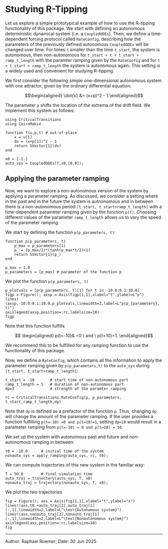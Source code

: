 # Studying R-Tipping

Let us explore a simple prototypical example of how to use the R-tipping functionality of this package.
We start with defining an autonomous deterministic dynamical system (i.e. a `CoupledODEs`). Then, we define a time-dependent forcing protocol called `RateConfig`, describing how the parameters of the previously defined autonomous `CoupledODEs` will be changed over time. For times `t` smaller than the time `t_start`, the system is autonomous, then non-autonomous for `t_start < t < t_start + ramp_t_length` with the paramter ramping given by the `RateConfig` and for `t > t_start + ramp_t_length` the system is autonomous again. This setting is a widely used and convenient for studying R-tipping.

We first consider the following simple one-dimensional autonomous system with one attractor, given by the ordinary differential equation:
```math
\begin{aligned}
    \dot{x} &= (x+p)^2 - 1
\end{aligned}
```
The parameter ``p`` shifts the location of the extrema of the drift field. 
We implement this system as follows:

```@example RateSystem
using CriticalTransitions
using CairoMakie

function f(u,p,t) # out-of-place
    x = u[1]
    dx = (x+p[1])^2 - 1
    return SVector{1}(dx)
end

x0 = [-1.]
auto_sys = CoupledODEs(f,x0,[0.0]);
```

## Applying the parameter ramping

Now, we want to explore a non-autonomous version of the system by applying a parameter ramping. 
As discussed, we consider a setting where in the past and in the future the system is autnonomous and in between there is a non-autonomous period `[t_start, t_start+ramp_t_length]` with a time-dependent parameter ramping given by the function ``p(t)``. Choosing different values of the parameter `ramp_t_length` allows us to vary the speed of the parameter ramping.

We start by defining the function `p(p_parameters, t)`:
```@example RateSystem
function p(p_parameters, t)
    p_max = p_parameters[1]
    p_ = (p_max/2)*(tanh(p_max*t/2)+1)
    return SVector{1}(p_)
end

p_max = 1.0
p_parameters = [p_max] # parameter of the function p
```


We plot the function `p(p_parameters, t)`
```@example RateSystem
p_plotvals = [p(p_parameters, t)[1] for t in -10.0:0.1:10.0]
figp = Figure(); axsp = Axis(figp[1,1],xlabel="t",ylabel=L"p")
lines!(axsp,-10.0:0.1:10.0,p_plotvals,linewidth=2,label=L"p(p_{parameters}, t)")
axislegend(axsp,position=:rc,labelsize=10)
figp
```
Note that this function fulfills 
```math
    \begin{aligned}
        p(t=-10)& =0 \ and \ p(t=10)=1.
    \end{aligned}
```
We recommend this to be fulfilled for any ramping function to use the functionality of this package.


Now, we define a `RateConfig`, which contains all the information to apply the parameter ramping given by 
`p(p_parameters,t)` to the `auto_sys` during `[t_start, t_start+ramp_t_length]`:

```@example RateSystem
t_start = -10       # start time of non-autonomous part
ramp_t_length = 5   # duration of non-autonomous part
dp=3                # strength of the paramter ramping

rc = CriticalTransitions.RateConfig(p, p_parameters, t_start,ramp_t_length,dp)
```
Note that `dp` is defined as a prefactor of the function `p`. Thus, changing `dp` will change the amount of the parameter ramping. If the user provides a function fulfilling ``p(t=-10) =0 and p(t=10)=1``, setting `dp=10` would result in a parameter ramping from ``p(t=-10) = 0 and p(t=10) = 10``.


We set up the system with autonomous past and future and non-autonomous ramping in between:

```@example RateSystem
t0 = -10.0      # initial time of the system
nonauto_sys = apply_ramping(auto_sys, rc, t0);
```

We can compute trajectories of this new system in the familiar way:
```@example RateSystem
T = 50.0        # final simulation time
auto_traj = trajectory(auto_sys, T, x0)
nonauto_traj = trajectory(nonauto_sys, T, x0);
```

We plot the two trajectories
```@example RateSystem
fig = Figure(); axs = Axis(fig[1,1],xlabel="t",ylabel="x")
lines!(axs,t0.+auto_traj[2],auto_traj[1][:,1],linewidth=2,label=L"\text{Autonomous system}")
lines!(axs,nonauto_traj[2],nonauto_traj[1][:,1],linewidth=2,label=L"\text{Nonautonomous system}")
axislegend(axs,position=:rc,labelsize=10)
fig
```

-----
Author: Raphael Roemer; Date: 30 Jun 2025
